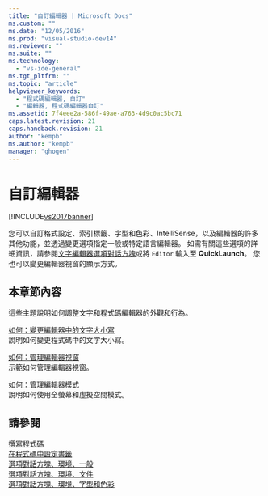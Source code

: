 ```yaml
---
title: "自訂編輯器 | Microsoft Docs"
ms.custom: ""
ms.date: "12/05/2016"
ms.prod: "visual-studio-dev14"
ms.reviewer: ""
ms.suite: ""
ms.technology: 
  - "vs-ide-general"
ms.tgt_pltfrm: ""
ms.topic: "article"
helpviewer_keywords: 
  - "程式碼編輯器, 自訂"
  - "編輯器, 程式碼編輯器自訂"
ms.assetid: 7f4eee2a-586f-49ae-a763-4d9c0ac5bc71
caps.latest.revision: 21
caps.handback.revision: 21
author: "kempb"
ms.author: "kempb"
manager: "ghogen"
---
```

# 自訂編輯器
[!INCLUDE[vs2017banner](../code-quality/includes/vs2017banner.md)]

您可以自訂格式設定、索引標籤、字型和色彩、IntelliSense，以及編輯器的許多其他功能，並透過變更選項指定一般或特定語言編輯器。  如需有關這些選項的詳細資訊，請參閱[文字編輯器選項對話方塊](../ide/reference/text-editor-options-dialog-box.md)或將 `Editor` 輸入至 **QuickLaunch**。  您也可以變更編輯器視窗的顯示方式。  
  
## 本章節內容  
 這些主題說明如何調整文字和程式碼編輯器的外觀和行為。  
  
 [如何：變更編輯器中的文字大小寫](../ide/how-to-change-text-case-in-the-editor.md)  
 說明如何變更程式碼中的文字大小寫。  
  
 [如何：管理編輯器視窗](../ide/how-to-manage-editor-windows.md)  
 示範如何管理編輯器視窗。  
  
 [如何：管理編輯器模式](../ide/how-to-manage-editor-modes.md)  
 說明如何使用全螢幕和虛擬空間模式。  
  
## 請參閱  
 [撰寫程式碼](../ide/writing-code-in-the-code-and-text-editor.md)   
 [在程式碼中設定書籤](../ide/setting-bookmarks-in-code.md)   
 [選項對話方塊、環境、一般](../ide/reference/general-environment-options-dialog-box.md)   
 [選項對話方塊、環境、文件](../ide/reference/documents-environment-options-dialog-box.md)   
 [選項對話方塊、環境、字型和色彩](../ide/reference/fonts-and-colors-environment-options-dialog-box.md)
